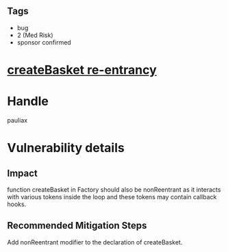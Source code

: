 ## Tags

- bug
- 2 (Med Risk)
- sponsor confirmed

# [createBasket re-entrancy](https://github.com/code-423n4/2021-10-defiprotocol-findings/issues/85) 

# Handle

pauliax


# Vulnerability details

## Impact
function createBasket in Factory should also be nonReentrant as it interacts with various tokens inside the loop and these tokens may contain callback hooks.

## Recommended Mitigation Steps
Add nonReentrant modifier to the declaration of createBasket.

